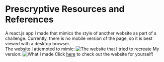 # Prescryptive Resources and References

A react.js app I made that mimics the style of another website as part of a challenge. Currently, there is no mobile version of the page, so it is best viewed with a desktop browser.  
The website I attempted to mimic:
![The website that I tried to recreate](https://magnusfulton.com/prescryptive/original.JPG)
My version:
![What I made](https://magnusfulton.com/prescryptive/myversion.png)
Click [here](https://magnusfulton.com/prescryptive/resources) to check out the website for yourself!